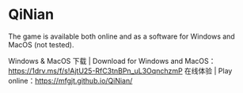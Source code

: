 # QiNian

The game is available both online and as a software for Windows and MacOS (not tested).

Windows & MacOS 下载 | Download for Windows and MacOS：https://1drv.ms/f/s!AjtU25-RfC3tnBPn_uL3OqnchzmP
在线体验 | Play online：https://mfgjt.github.io/QiNian/

